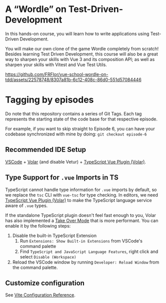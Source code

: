 # A “Wordle” on Test-Driven-Development

In this hands-on course, you will learn how to write applications using Test-Driven Development.

You will make our own clone of the game Wordle completely from scratch! Besides learning Test Driven Development, this
course will also be a great way to sharpen your skills with Vue 3 and its composition API; as well as sharpen your
skills with Vitest and Vue Test Utils.

https://github.com/FRFlor/vue-school-wordle-on-tdd/assets/22578748/8307a81b-6c12-408c-86d0-551d57084446

# Tagging by episodes

Do note that this repository contains a series of Git Tags. Each tag represents the starting state of the code base for
that respective episode.

For example, if you want to skip straight to Episode 6, you can have your codebase synchronized with mine by
doing: `git checkout episode-6`


## Recommended IDE Setup

[VSCode](https://code.visualstudio.com/) + [Volar](https://marketplace.visualstudio.com/items?itemName=Vue.volar) (and disable Vetur) + [TypeScript Vue Plugin (Volar)](https://marketplace.visualstudio.com/items?itemName=Vue.vscode-typescript-vue-plugin).

## Type Support for `.vue` Imports in TS

TypeScript cannot handle type information for `.vue` imports by default, so we replace the `tsc` CLI with `vue-tsc` for type checking. In editors, we need [TypeScript Vue Plugin (Volar)](https://marketplace.visualstudio.com/items?itemName=Vue.vscode-typescript-vue-plugin) to make the TypeScript language service aware of `.vue` types.

If the standalone TypeScript plugin doesn't feel fast enough to you, Volar has also implemented a [Take Over Mode](https://github.com/johnsoncodehk/volar/discussions/471#discussioncomment-1361669) that is more performant. You can enable it by the following steps:

1. Disable the built-in TypeScript Extension
   1) Run `Extensions: Show Built-in Extensions` from VSCode's command palette
   2) Find `TypeScript and JavaScript Language Features`, right click and select `Disable (Workspace)`
2. Reload the VSCode window by running `Developer: Reload Window` from the command palette.

## Customize configuration

See [Vite Configuration Reference](https://vitejs.dev/config/).